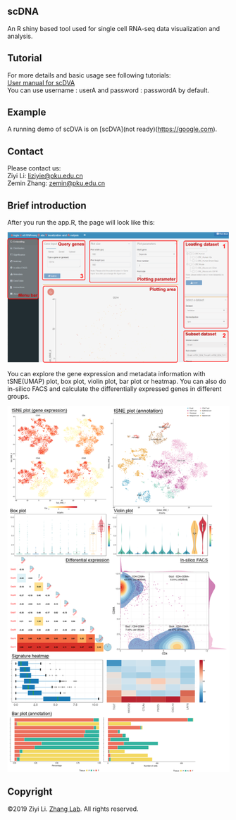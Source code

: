 ## scDNA
An R shiny based tool used for single cell RNA-seq data visualization and analysis.
 
## Tutorial
For more details and basic usage see following tutorials:  
[User manual for scDVA](https://github.com/liziyie/scDVA/blob/master/www/User%20Manual%20of%20scDVA.pdf)  
You can use username : userA and password : passwordA by default.

## Example
A running demo of scDVA is on [scDVA](not ready)(https://google.com).

## Contact
Please contact us:  
Ziyi Li: liziyie@pku.edu.cn  
Zemin Zhang: zemin@pku.edu.cn

## Brief introduction
After you run the app.R, the page will look like this:

![Page Layout](/img/page_layout.png)

You can explore the gene expression and metadata information with tSNE(UMAP) plot, box plot, violin plot, bar plot or heatmap. You can also do in-silico FACS and calculate the differentially expressed genes in different groups.

![Figures plot](/img/plot.png)

## Copyright
©2019 Ziyi Li. [Zhang Lab](http://cancer-pku.cn/). All rights reserved.
